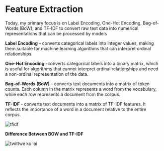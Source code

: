 # Feature Extraction

Today, my primary focus is on Label Encoding, One-Hot Encoding, Bag-of-Words (BoW), and TF-IDF to convert raw text data into numerical representations that can be processed by models

**Label Encoding**
    - converts categorical labels into integer values, making them suitable for machine learning algorithms that can interpret ordinal relationships

**One-Hot Encoding**
    -converts categorical labels into a binary matrix, which is useful for algorithms that cannot interpret ordinal relationships and need a non-ordinal representation of the data.

**Bag-of-Words (BoW)**
    - converts text documents into a matrix of token counts. Each column in the matrix represents a word from the vocabulary, while each row represents a document from the corpus.

**TF-IDF**
    - converts text documents into a matrix of TF-IDF features. It reflects the importance of a word in a document relative to the entire corpus.

![tfidf](https://github.com/KyushMaske/NLP/assets/92746457/e4203d7b-b882-466c-a0ca-c5f2df19944c)


**Difference Between BOW and TF-IDF**

![twittwe ko lai](https://github.com/KyushMaske/NLP/assets/92746457/73c5608f-473d-47f5-9ec4-c4087388c7d6)


